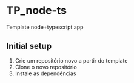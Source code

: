 # TP_node-ts
Template node+typescript app

## Initial setup
1. Crie um repositório novo a partir do template
2. Clone o novo repositório
3. Instale as dependências
